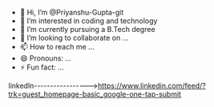 - 👋 Hi, I’m @Priyanshu-Gupta-git
- 👀 I’m interested in coding and technology
- 🌱 I’m currently pursuing a B.Tech degree
- 💞️ I’m looking to collaborate on ...
- 📫 How to reach me ...
- 😄 Pronouns: ...
- ⚡ Fun fact: ...

<!---
Priyanshu-Gupta-git/Priyanshu-Gupta-git is a ✨ special ✨ repository because its `README.md` (this file) appears on your GitHub profile.
You can click the Preview link to take a look at your changes.
--->
linkedln----------------->https://www.linkedin.com/feed/?trk=guest_homepage-basic_google-one-tap-submit
